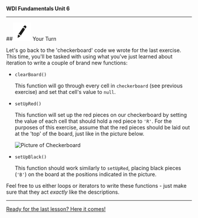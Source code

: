 **WDI Fundamentals Unit 6**

---

##![Your Turn](../assets/exercise.png) Your Turn

Let's go back to the 'checkerboard' code we wrote for the last exercise. This time, you'll be tasked with using what you've just learned about iteration to write a couple of brand new functions:

* `clearBoard()`

  This function will go through every cell in `checkerboard` (see previous exercise) and set that cell's value to `null`.

* `setUpRed()`

  This function will set up the red pieces on our checkerboard by setting the value of each cell that should hold a red piece to `'R'`. For the purposes of this exercise, assume that the red pieces should be laid out at the 'top' of the board, just like in the picture below.

  ![Picture of Checkerboard](http://www.maniacworld.com/Checkers/checkers.jpg)

* `setUpBlack()`

  This function should work similarly to `setUpRed`, placing black pieces (`'B'`) on the board at the positions indicated in the picture.

Feel free to us either loops or iterators to write these functions - just make sure that they act *exactly* like the descriptions.

---

[Ready for the last lesson? Here it comes!](08_lesson.md)
